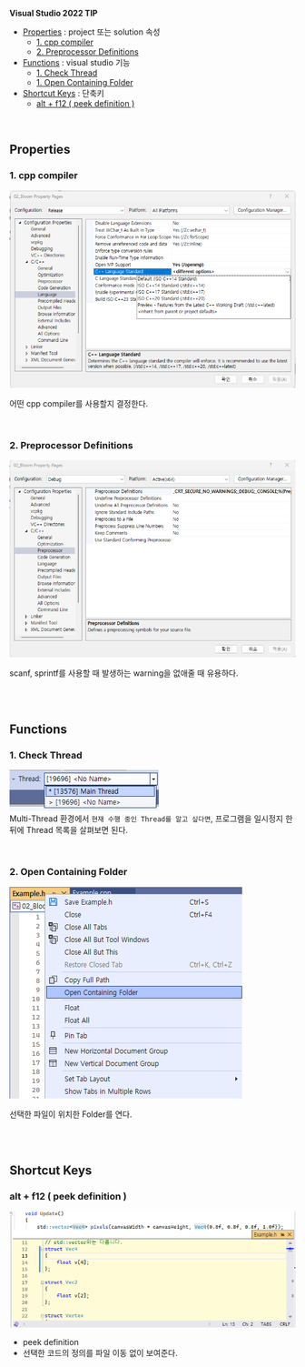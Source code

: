 **Visual Studio 2022 TIP**
- [Properties](#properties) : project 또는 solution 속성
  - [1. cpp compiler](#1-cpp-compiler)
  - [2. Preprocessor Definitions](#2-preprocessor-definitions)
- [Functions](#functions) : visual studio 기능
  - [1. Check Thread](#1-check-thread)
  - [1. Open Containing Folder](#1-open-containing-folder)
- [Shortcut Keys](#shortcut-keys) : 단축키
  - [alt + f12 ( peek definition )](#alt--f12--peek-definition-)

<br>

## Properties
### 1. cpp compiler
![change compiler](VisualStudio_Images/determine_compiler.png)

어떤 cpp compiler를 사용할지 결정한다.

<br>

### 2. Preprocessor Definitions
![edit preprocessor](VisualStudio_Images/preprocessor.png)

scanf, sprintf를 사용할 때 발생하는 warning을 없애줄 때 유용하다.

<br>
<br>

## Functions
### 1. Check Thread
![alt text](VisualStudio_Images/Check_Thread.png)<br>
Multi-Thread 환경에서 `현재 수행 중인 Thread를 알고 싶다면`, 프로그램을 일시정지 한 뒤에 Thread 목록을 살펴보면 된다.<br>

<br>

### 2. Open Containing Folder
![open containing folder](VisualStudio_Images/open_containing_folder.png)

선택한 파일이 위치한 Folder를 연다.

<br>
<br>

## Shortcut Keys
### alt + f12 ( peek definition )
![예시 이미지](VisualStudio_Images/peek_definition.png)
  - peek definition
  - 선택한 코드의 정의를 파일 이동 없이 보여준다.
